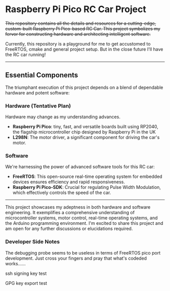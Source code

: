 <h1>Raspberry Pi Pico RC Car Project </h1>

<s><p>This repository contains all the details and resources for a cutting-edge, custom-built Raspberry Pi Pico-based RC Car. This project symbolizes my fervor for constructing hardware and architecting intelligent software.</p></s>
<p>
Currently, this repository is a playground for me to get accustomed to FreeRTOS, cmake and general project setup. But in the close future I'll have the RC car running!
</p>

<hr>

<h2>Essential Components</h2>

<p>The triumphant execution of this project depends on a blend of dependable hardware and potent software:</p>

<h3>️Hardware (Tentative Plan)</h3>
<p>Hardware may change as my understanding advances.</p>
<ul>
    <li><strong>Raspberry Pi Pico</strong>: tiny, fast, and versatile boards built using RP2040, the flagship microcontroller chip designed by Raspberry Pi in the UK</li>
    <li><strong>L298N</strong>: The motor driver, a significant component for driving the car's motor.
    </li>
</ul>


<h3>Software</h3>

<p>We're harnessing the power of advanced software tools for this RC car:</p>

<ul>
  <li><strong>FreeRTOS</strong>: This open-source real-time operating system for embedded devices ensures efficiency and rapid responsiveness.</li>
  <li><strong>Raspberry Pi Pico-SDK</strong>: Crucial for regulating Pulse Width Modulation, which effectively controls the speed of the car.</li>
</ul>

<hr>

<p>This project showcases my adeptness in both hardware and software engineering. It exemplifies a comprehensive understanding of microcontroller systems, motor control, real-time operating systems, and the Arduino programming environment. I'm excited to share this project and am open for any further discussions or elucidations required.</p>


<h3>Developer Side Notes</h3>
<p>The debugging probe seems to be useless in terms of FreeRTOS pico port development. Just cross your fingers and pray that what's codeded works......</p>

ssh signing key test

GPG key export test
